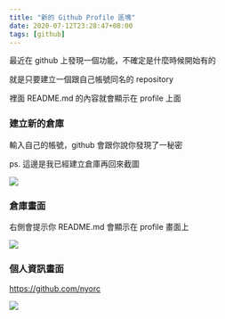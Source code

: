 ```yaml
---
title: "新的 Github Profile 區塊"
date: 2020-07-12T23:28:47+08:00
tags: [github]
---
```


最近在 github 上發現一個功能，不確定是什麼時候開始有的

就是只要建立一個跟自己帳號同名的 repository

裡面 README.md 的內容就會顯示在 profile 上面


### 建立新的倉庫

輸入自己的帳號，github 會跟你說你發現了一秘密

ps. 這邊是我已經建立倉庫再回來截圖

![](/posts/2020/07/create-repository.png)

### 倉庫畫面

右側會提示你 README.md 會顯示在 profile 畫面上

![](/posts/2020/07/show-repository.png)

### 個人資訊畫面

https://github.com/nyorc

![](/posts/2020/07/show-profile.png)
